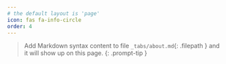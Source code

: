 ```yaml
---
# the default layout is 'page'
icon: fas fa-info-circle
order: 4
---
```


 > Add Markdown syntax content to file `_tabs/about.md`{: .filepath } and it will show up on this page.
{: .prompt-tip }
